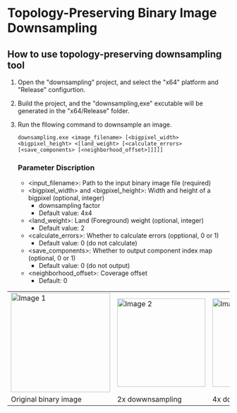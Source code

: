 # Topology-Preserving Binary Image Downsampling

## How to use topology-preserving downsampling tool

1. Open the "downsampling" project, and select the "x64" platform and "Release" configurtion.
2. Build the project, and the "downsampling,exe" excutable will be generated in the "x64/Release" folder.
3. Run the fllowing command to downsample an image.

   ```
   downsampling.exe <image_filename> [<bigpixel_width> <bigpixel_height> <[land_weight> [<calculate_errors> [<save_components> [<neighborhood_offset>]]]]]
   ```
   ### Parameter Discription
   - <input_filename>: Path to the input binary image file (required)
   - <bigpixel_width> and <bigpixel_height>: Width and height of a bigpixel (optional, integer)
     - downsampling factor
     - Default value: 4x4
   - <land_weight>: Land (Foreground) weight (optional, integer)
     - Default value: 2
   - <calculate_errors>: Whether to calculate errors (opptional, 0 or 1)
     - Default value: 0 (do not calculate)
   - <save_components>: Whether to output component index map (optional, 0 or 1)
     - Default value: 0 (do not output)
   - <neighborhood_offset>: Coverage offset
      - Default: 0

<div style="display: flex, "width: 100%;"; justify-content: center;">
  <table>
    <tr>
      <td><img src="https://github.com/chenchiachia/BinaryImageDownsampling/blob/main/downsampling/images/BinaryMask/19_112.png" alt="Image 1" width="225"></td>
       <td><img src="https://github.com/chenchiachia/BinaryImageDownsampling/blob/main/downsampling/images/BinaryMask/19_112.png.256x256.png" alt="Image 2" width="200"></td>
       <td><img src="https://github.com/chenchiachia/BinaryImageDownsampling/blob/main/downsampling/images/BinaryMask/19_112.png.128x128.png" alt="Image 3" width="200"></td>
      <td><img src="https://github.com/chenchiachia/BinaryImageDownsampling/blob/main/downsampling/images/BinaryMask/19_112.png.64x64.png" alt="Image 4" width="200"></td>
       <td><img src="https://github.com/chenchiachia/BinaryImageDownsampling/blob/main/downsampling/images/BinaryMask/19_112.png.32x32.png" alt="Image 5" width="200"></td>
    </tr>
    <tr>
      <td>Original binary image</td>
       <td>2x dowwnsampling</td>
       <td>4x dowwnsampling</td>
       <td>8x dowwnsampling</td>
       <td>16x dowwnsampling</td>
    </tr>
  </table>
</div>
